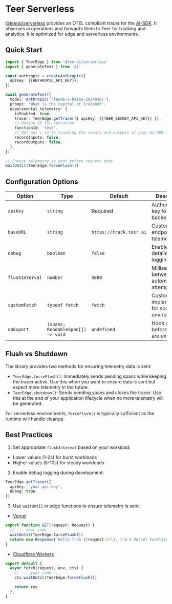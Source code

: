 # Teer Serverless

[@teerai/serverless](https://www.npmjs.com/package/@teerai/serverless) provides an OTEL compliant tracer for the [AI-SDK](https://www.npmjs.com/package/ai). It observes ai operations and forwards them to Teer for tracking and analytics. It is optimized for edge and serverless environments.

## Quick Start

```typescript
import { TeerEdge } from '@teerai/serverless'
import { generateText } from 'ai'

const anthropic = createAnthropic({
  apiKey: {{ANTHROPIC_API_KEY}},
})

await generateText({
  model: anthropic('claude-3-haiku-20240307'),
  prompt: 'What is the capital of Ireland?',
  experimental_telemetry: {
    isEnabled: true,
    tracer: TeerEdge.getTracer({ apiKey: {{TEER_SECRET_API_KEY}} }),
    // Unique ID for operation
    functionId: 'test',
    // Opt out / in to tracking the inputs and outputs of your AI-SDK traces
    recordInputs: false,
    recordOutputs: false,
  },
})

// Ensure telemetry is sent before request ends
waitUntil(TeerEdge.forceFlush())
```

## Configuration Options

| Option          | Type                              | Default                 | Description                                          |
| --------------- | --------------------------------- | ----------------------- | ---------------------------------------------------- |
| `apiKey`        | `string`                          | Required                | Authentication key for Teer backend                  |
| `baseURL`       | `string`                          | `https://track.teer.ai` | Custom endpoint for telemetry data                   |
| `debug`         | `boolean`                         | `false`                 | Enables detailed debug logging                       |
| `flushInterval` | `number`                          | `5000`                  | Milliseconds between automatic flush attempts        |
| `customFetch`   | `typeof fetch`                    | `fetch`                 | Custom fetch implementation for special environments |
| `onExport`      | `(spans: ReadableSpan[]) => void` | `undefined`             | Hook called before spans are exported                |

## Flush vs Shutdown

The library provides two methods for ensuring telemetry data is sent:

- `TeerEdge.forceFlush()`: Immediately sends pending spans while keeping the tracer active. Use this when you want to ensure data is sent but expect more telemetry in the future.
- `TeerEdge.shutdown()`: Sends pending spans and closes the tracer. Use this at the end of your application lifecycle when no more telemetry will be generated.

For serverless environments, `forceFlush()` is typically sufficient as the runtime will handle cleanup.

## Best Practices

1. Set appropriate `flushInterval` based on your workload:

- Lower values (1-2s) for burst workloads
- Higher values (5-10s) for steady workloads

2. Enable debug logging during development:

```typescript
TeerEdge.getTracer({
  apiKey: 'your-api-key',
  debug: true,
})
```

3. Use `waitUntil` in edge functions to ensure telemetry is sent:

- [Vercel](https://vercel.com/docs/functions/functions-api-reference/vercel-functions-package#waituntil)

```typescript
export function GET(request: Request) {
  // ... your code ...
  waitUntil(TeerEdge.forceFlush())
  return new Response(`Hello from ${request.url}, I'm a Vercel Function!`)
}
```

- [Cloudflare Workers](https://developers.cloudflare.com/workers/runtime-apis/context/#waituntil)

```typescript
export default {
  async fetch(request, env, ctx) {
    // ... your code ...
    ctx.waitUntil(TeerEdge.forceFlush())

    return res
  },
}
```

